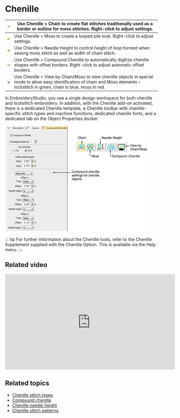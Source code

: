 # Chenille

| ![Chain.png](assets/Chain.png)                       | Use Chenille > Chain to create flat stitches traditionally used as a border or outline for moss stitches. Right-click to adjust settings.                                             |
| ---------------------------------------------------- | ------------------------------------------------------------------------------------------------------------------------------------------------------------------------------------- |
| ![Moss.png](assets/Moss.png)                         | Use Chenille > Moss to create a looped pile look. Right-click to adjust settings.                                                                                                     |
| ![NeedleHeight.png](assets/NeedleHeight.png)         | Use Chenille > Needle Height to control height of loop formed when sewing moss stitch as well as width of chain stitch.                                                               |
| ![CompoundChenille.png](assets/CompoundChenille.png) | Use Chenille > Compound Chenille to automatically digitize chenille shapes with offset borders. Right-click to adjust automatic offset borders.                                       |
| ![ViewByChainMoss.png](assets/ViewByChainMoss.png)   | Use Chenille > View by Chain/Moss to view chenille objects in special mode to allow easy identification of chain and Moss elements – lockstitch in green, chain in blue, moss in red. |

In EmbroideryStudio, you use a single design workspace for both chenille and lockstitch embroidery. In addition, with the Chenille add-on activated, there is a dedicated Chenille template, a Chenille toolbar with chenille-specific stitch types and machine functions, dedicated chenille fonts, and a dedicated tab on the Object Properties docker.

![summary_-_special00139.png](assets/summary_-_special00139.png)

::: tip
For further information about the Chenille tools, refer to the Chenille Supplement supplied with the Chenille Option. This is available via the Help menu.
:::

## Related video

<iframe width="560" height="315" src="https://www.youtube.com/embed/VoPmf_xPMPo" title="YouTube video player" frameborder="0" allow="accelerometer; autoplay; clipboard-write; encrypted-media; gyroscope; picture-in-picture" allowfullscreen></iframe>

## Related topics

- [Chenille stitch types](Chenille_stitch_types)
- [Compound chenille](Compound_chenille)
- [Chenille needle height](Chenille_needle_height)
- [Chenille stitch patterns](Chenille_stitch_patterns)

